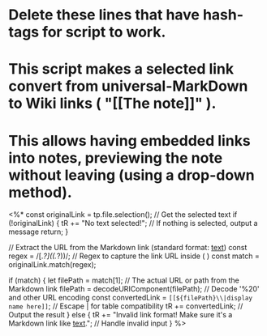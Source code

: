 # Delete these lines that have hash-tags for script to work.
# This script makes a selected link convert from universal-MarkDown to Wiki links ( "[[The note]]" ).
# This allows having embedded links into notes, previewing the note without leaving (using a drop-down method).

<%*
const originalLink = tp.file.selection(); // Get the selected text
if (!originalLink) {
    tR += "No text selected!"; // If nothing is selected, output a message
    return;
}

// Extract the URL from the Markdown link (standard format: [text](url))
const regex = /\[.*?\]\((.*?)\)/; // Regex to capture the link URL inside ( )
const match = originalLink.match(regex);

if (match) {
    let filePath = match[1]; // The actual URL or path from the Markdown link
    filePath = decodeURIComponent(filePath); // Decode '%20' and other URL encoding
    const convertedLink = `[[${filePath}\\|display name here]]`; // Escape | for table compatibility
    tR += convertedLink; // Output the result
} else {
    tR += "Invalid link format! Make sure it's a Markdown link like [text](url)."; // Handle invalid input
}
%>
